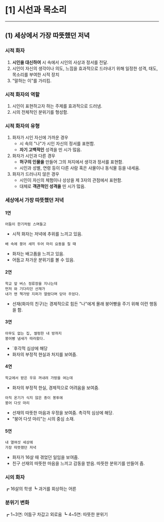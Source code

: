 # [1] 시선과 목소리
---
## (1) 세상에서 가장 따뜻했던 저녁
### 시적 화자
1. **시인을 대신하여** 시 속에서 시인의 사상과 정서를 전달.
2. 시인이 자신의 생각이나 의도, 느낌을 효과적으로 드러내기 위해 일정한 성격, 태도, 목소리를 부여한 시적 장치
3. "말하는 이"를 가리킴.
### 시적 화자의 역할
1. 시인이 표현하고자 하는 주제를 효과적으로 드러냄.
2. 시의 전체적인 분위기를 형성함.
### 시적 화자의 유형
1. 화자가 시인 자신에 가까운 경우
    - 시 속의 "나"가 시인 자신의 정서를 표현함.
    - **자기 고백적인** 성격을 띤 시가 많음.
2. 화자가 시인과 다른 경우
    - **허구의 인물을** 만들어 그의 처지에서 생각과 정서를 표현함.
    - 시인과 성별, 연령 등이 다른 사람 혹은 사물이나 동식물 등을 내세움.
3. 화자가 드러나지 않은 경우
    - 시인이 자신의 체험이나 상상을 제 3자의 관점에서 표현함.
    - 대체로 **객관적인 성격을** 띤 시가 많음.
### 세상에서 가장 따뜻했던 저녁
#### 1연
```
어둠이 한기처럼 스며들고   
```
- 시적 화자는 저녁에 추위를 느끼고 있음.
```
배 속에 붕어 새끼 두어 마리 요동을 칠 때
```
- 화자는 배고픔을 느끼고 있음.
- 어둡고 차가운 분위기를 볼 수 있음.
#### 2연
```
학교 앞 버스 정류장을 지나는데
먼저 와 기다리던 선재가
내가 맨 책가방 지퍼가 열렸다며 닫아 주었다.
```
- 선재(화자의 친구)는 경제적으로 힘든 "나"에게 몰래 붕어빵을 주기 위해 이런 행동을 함.
#### 3연 
```
아무도 없는 집, 썰렁한 내 방까지
붕어빵 냄새가 따라왔다.
```
- `후각적 심상에 해당
- 화자의 부정적 현실과 처지를 보여줌.
#### 4연
```
학교에서 받은 우유 꺼내려 가방을 여는데
```
- 화자의 부정적 한실, 경제적으로 어려움을 보여줌.
```
아직 온기가 식지 않은 종이 봉투에
붕어 다섯 마리
```
- 선재의 따뜻한 마음과 우정을 보여줌. 촉각적 심상에 해당.
- "붕어 다섯 마리"는 시의 중심 소재.
#### 5연
```
내 열여섯 세상에
가장 따뜻했던 저녁
```
- 화자가 16살 때 겪었던 일임을 보여줌. 
- 친구 선재의 따뜻한 마음을 느끼고 감동을 받음. 따뜻한 분위기를 만들어 줌.
### 시의 화자
┏ 16살의 학생
┗ 과거를 회상하는 어른
### 분위기 변화
┏ 1~3연: 어둡구 차갑고 외로움
┗ 4~5연: 따뜻한 분위기